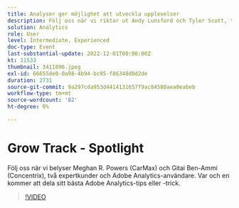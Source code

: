 ```yaml
---
title: Analyser ger möjlighet att utveckla upplevelser
description: Följ oss när vi riktar ut Andy Lunsford och Tyler Scott, två expertkunder och Adobe Analytics-användare. Var och en kommer att dela sitt bästa Adobe Analytics-tips eller -trick. Därefter får de möjlighet att ställa frågor live. Du vill inte missa det här.
solution: Analytics
role: User
level: Intermediate, Experienced
doc-type: Event
last-substantial-update: 2022-12-01T00:00:00Z
kt: 11533
thumbnail: 3411896.jpeg
exl-id: 66655de0-0a98-4b94-bc95-f86348d0d2de
duration: 2731
source-git-commit: 9a297cda953d4414131657f9ac84580aea0eabeb
workflow-type: tm+mt
source-wordcount: '82'
ht-degree: 0%

---
```


# Grow Track - Spotlight

Följ oss när vi belyser Meghan R. Powers (CarMax) och Gitai Ben-Ammi (Concentrix), två expertkunder och Adobe Analytics-användare. Var och en kommer att dela sitt bästa Adobe Analytics-tips eller -trick.

>[!VIDEO](https://video.tv.adobe.com/v/3411896/?quality=12&learn=on)
